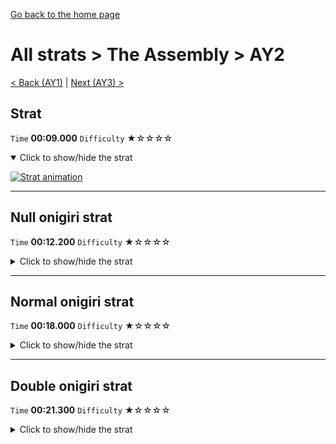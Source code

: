 [Go back to the home page](https://github.com/Doublevil/scbspeedrun)

# All strats > The Assembly > AY2

[< Back (AY1)](https://github.com/Doublevil/scbspeedrun/blob/main/levels/all_lvl/A/AY1.md) | [Next (AY3) >](https://github.com/Doublevil/scbspeedrun/blob/main/levels/all_lvl/A/AY3.md)

## Strat

`Time` **00:09.000** `Difficulty` ★☆☆☆☆
<details open>
  <summary>Click to show/hide the strat</summary>

  [![Strat animation](https://github.com/Doublevil/scbspeedrun/blob/main/media/levels/A/AY2_Strat.webp)](https://github.com/Doublevil/scbspeedrun/blob/main/media/levels/A/AY2_Strat.mp4?raw=true)
</details>

---
## Null onigiri strat

`Time` **00:12.200** `Difficulty` ★☆☆☆☆
<details>
  <summary>Click to show/hide the strat</summary>

  [![Strat animation](https://github.com/Doublevil/scbspeedrun/blob/main/media/levels/A/AY2_NullOnigiriStrat.webp)](https://github.com/Doublevil/scbspeedrun/blob/main/media/levels/A/AY2_NullOnigiriStrat.mp4?raw=true)

  **Notes**
  - Use this one if you already picked up the normal onigiri.
</details>

---
## Normal onigiri strat

`Time` **00:18.000** `Difficulty` ★☆☆☆☆
<details>
  <summary>Click to show/hide the strat</summary>

  [![Strat animation](https://github.com/Doublevil/scbspeedrun/blob/main/media/levels/A/AY2_NormalOnigiri.webp)](https://github.com/Doublevil/scbspeedrun/blob/main/media/levels/A/AY2_NormalOnigiri.mp4?raw=true)
</details>

---
## Double onigiri strat

`Time` **00:21.300** `Difficulty` ★☆☆☆☆
<details>
  <summary>Click to show/hide the strat</summary>

  [![Strat animation](https://github.com/Doublevil/scbspeedrun/blob/main/media/levels/A/AY2_DoubleOnigiriStrat.webp)](https://github.com/Doublevil/scbspeedrun/blob/main/media/levels/A/AY2_DoubleOnigiriStrat.mp4?raw=true)

  **Notes**
  - With speedhack, the strat is the same and timing is similar. Running up the walls doesn't save time.
</details>
